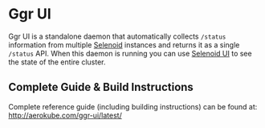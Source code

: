 # Ggr UI

Ggr UI is a standalone daemon that automatically collects `/status` information from multiple [Selenoid](https://github.com/aerokube/selenoid) instances and returns it as a single `/status` API. When this daemon is running you can use [Selenoid UI](https://github.com/aerokube/selenoid-ui) to see the state of the entire cluster.

## Complete Guide & Build Instructions

Complete reference guide (including building instructions) can be found at: http://aerokube.com/ggr-ui/latest/
